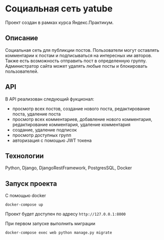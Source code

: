 # Социальная сеть yatube

Проект создан в рамках курса Яндекс.Практикум.

## Описание

Социальная сеть для публикции постов. 
Пользователи могут оставлять комментарии к постам и подписываться на интересных им авторов.
Также есть возможность отправить пост в определенную группу. Администратор сайта может удалять любые посты и блокировать пользователей.

## API

В API реализован следующий фукционал:

- просмотр всех постов, создание нового поста, редактирование поста, удаление поста
- просмотр всех комментариев, добавление нового комментария, редактирование комментария, удаление комментария
- создание, удаление подписок
- просмотр доступных групп
- авторизация с помощью JWT токена

## Технологии

Python, Django, DjangoRestFramework, PostgresSQL, Docker

## Запуск проекта

С помощью docker

`docker-compose up`

Проект будет доступен по адресу `http://127.0.0.1:8000`

При первом запуске выполнить миграции

`docker-compose exec web python manage.py migrate`
